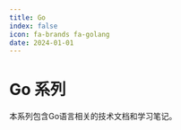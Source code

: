 ```yaml
---
title: Go
index: false
icon: fa-brands fa-golang
date: 2024-01-01
---
```


# Go 系列

本系列包含Go语言相关的技术文档和学习笔记。